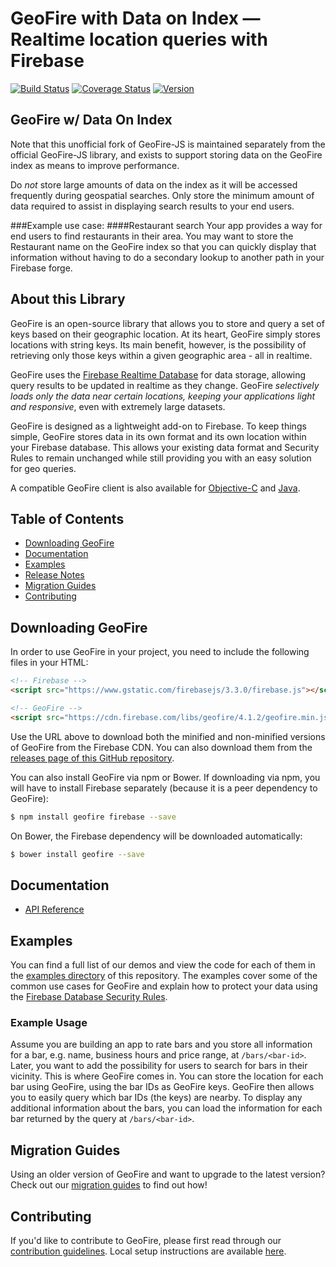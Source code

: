
# GeoFire with Data on Index — Realtime location queries with Firebase

[![Build Status](https://travis-ci.org/mikepugh/geofire-js.svg?branch=master)](https://travis-ci.org/mikepugh/geofire-js)
[![Coverage Status](https://img.shields.io/coveralls/mikepugh/geofire-js.svg)](https://coveralls.io/r/mikepugh/geofire-js)
[![Version](https://badge.fury.io/gh/mikepugh%2Fgeofire-js.svg)](http://badge.fury.io/gh/mikepugh%2Fgeofire-js)

## GeoFire w/ Data On Index
Note that this unofficial fork of GeoFire-JS is maintained separately from the official GeoFire-JS library, and exists to support
storing data on the GeoFire index as means to improve performance.

Do *not* store large amounts of data on the index as it will be accessed frequently during geospatial searches. Only store
the minimum amount of data required to assist in displaying search results to your end users.

###Example use case:
####Restaurant search
Your app provides a way for end users to find restaurants in their area. You may want to store the Restaurant name
on the GeoFire index so that you can quickly display that information without having to do a secondary lookup
to another path in your Firebase forge.

## About this Library
GeoFire is an open-source library that allows you to store and query a set of keys based on their
geographic location. At its heart, GeoFire simply stores locations with string keys. Its main
benefit, however, is the possibility of retrieving only those keys within a given geographic
area - all in realtime.

GeoFire uses the [Firebase Realtime Database](https://firebase.google.com/docs/database/) for data
storage, allowing query results to be updated in realtime as they change. GeoFire *selectively loads
only the data near certain locations, keeping your applications light and responsive*, even with
extremely large datasets.

GeoFire is designed as a lightweight add-on to Firebase. To keep things simple, GeoFire stores data
in its own format and its own location within your Firebase database. This allows your existing data
format and Security Rules to remain unchanged while still providing you with an easy solution for geo
queries.

A compatible GeoFire client is also available for [Objective-C](https://github.com/firebase/geofire-objc)
and [Java](https://github.com/firebase/geofire-java).


## Table of Contents

 * [Downloading GeoFire](#downloading-geofire)
 * [Documentation](#documentation)
 * [Examples](#examples)
 * [Release Notes](https://github.com/firebase/geofire-js/releases)
 * [Migration Guides](#migration-guides)
 * [Contributing](#contributing)


## Downloading GeoFire

In order to use GeoFire in your project, you need to include the following files in your HTML:

```html
<!-- Firebase -->
<script src="https://www.gstatic.com/firebasejs/3.3.0/firebase.js"></script>

<!-- GeoFire -->
<script src="https://cdn.firebase.com/libs/geofire/4.1.2/geofire.min.js"></script>
```

Use the URL above to download both the minified and non-minified versions of GeoFire from the
Firebase CDN. You can also download them from the
[releases page of this GitHub repository](https://github.com/firebase/geofire-js/releases).

You can also install GeoFire via npm or Bower. If downloading via npm, you will have to install
Firebase separately (because it is a peer dependency to GeoFire):

```bash
$ npm install geofire firebase --save
```

On Bower, the Firebase dependency will be downloaded automatically:

```bash
$ bower install geofire --save
```

## Documentation

* [API Reference](docs/reference.md)


## Examples

You can find a full list of our demos and view the code for each of them in the
[examples directory](examples/) of this repository. The examples cover some of the common use
cases for GeoFire and explain how to protect your data using the
[Firebase Database Security Rules](https://firebase.google.com/docs/database/security/).

### Example Usage

Assume you are building an app to rate bars and you store all information for a bar, e.g. name,
business hours and price range, at `/bars/<bar-id>`. Later, you want to add the possibility for
users to search for bars in their vicinity. This is where GeoFire comes in. You can store the
location for each bar using GeoFire, using the bar IDs as GeoFire keys. GeoFire then allows you to
easily query which bar IDs (the keys) are nearby. To display any additional information about the
bars, you can load the information for each bar returned by the query at `/bars/<bar-id>`.


## Migration Guides

Using an older version of GeoFire and want to upgrade to the latest version? Check out our
[migration guides](docs/migration.md) to find out how!


## Contributing

If you'd like to contribute to GeoFire, please first read through our [contribution
guidelines](.github/CONTRIBUTING.md). Local setup instructions are available [here](.github/CONTRIBUTING.md#local-setup).
